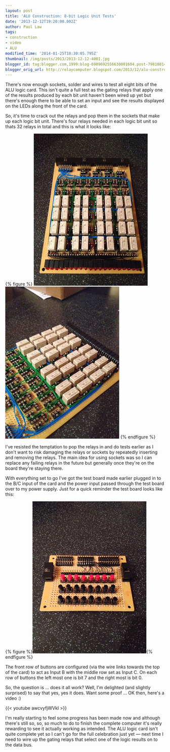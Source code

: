 ```yaml
---
layout: post
title: 'ALU Construction: 8-bit Logic Unit Tests'
date: '2013-12-12T19:20:00.002Z'
author: Paul Law
tags:
- construction
- video
- ALU
modified_time: '2014-01-25T10:30:05.795Z'
thumbnail: /img/posts/2013/2013-12-12-4001.jpg
blogger_id: tag:blogger.com,1999:blog-6989692556630001604.post-7981081419389919696
blogger_orig_url: http://relaycomputer.blogspot.com/2013/12/alu-construction-8-bit-logic-unit-tests.html
---
```


There's now enough sockets, solder and wires to test all eight bits of the ALU 
logic card. This isn't quite a full test as the gating relays that apply one 
of the results produced by each bit unit haven't been wired up yet but there's 
enough there to be able to set an input and see the results displayed on the 
LEDs along the front of the card.

So, it's time to crack out the 
relays and pop them in the sockets that make up each logic bit unit. There's 
four relays needed in each logic bit unit so thats 32 relays in total and this 
is what it looks like:

{% figure %}
![ALU Logic Card](/img/posts/2013/2013-12-12-0008.jpg)
![ALU Logic Card (close up)](/img/posts/2013/2013-12-12-0009.jpg)
{% endfigure %}

I've resisted 
the temptation to pop the relays in and do tests earlier as I don't want to 
risk damaging the relays or sockets by repeatedly inserting and removing the 
relays. The main idea for using sockets was so I can replace any failing 
relays in the future but generally once they're on the board they're staying 
there.

With everything set to go I've got the test board made 
earlier plugged in to the B/C input of the card and the power input passed 
through the test board over to my power supply. Just for a quick reminder the 
test board looks like this:

{% figure %}![Test Board](/img/posts/2013/2013-12-12-0010.jpg){% endfigure %}

The front row of buttons are 
configured (via the wire links towards the top of the card) to act as Input B 
with the middle row set as Input C. On each row of buttons the left most one 
is bit 7 and the right most is bit 0.

So, the question is ... does 
it all work? Well, I'm delighted (and slightly surprised) to say that yes, yes 
it does. Want some proof ... OK then, here's a video :)

{{< youtube awcvyfjWVkI >}}

I'm really starting to feel some progress has 
been made now and although there's still so, so, so much to do to finish the 
complete computer it's really rewarding to see it actually working as 
intended. The ALU logic card isn't quite complete yet so I can't go for the 
full celebration just yet — next time I need to wire up the gating relays that 
select one of the logic results on to the data bus. 
